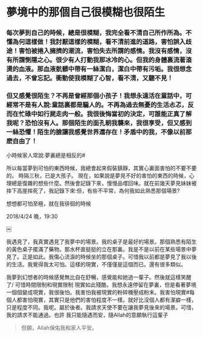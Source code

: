 # 夢境中的那個自己很模糊也很陌生
### 每次夢到自己的時候，總是很模糊，我完全看不清自己所作所為。不懂為何這樣做！我討厭這樣的模糊，看不清前進的道路，害怕誤入歧途！害怕被捲入擁擠的潮流，害怕失去所謂的感情。我沒有感情，沒有所謂惻隱之心。很少有人打動我那冰冷的心。但我的身體裏流著滾燙的血液。那血液骯髒中帶有一絲潔白，潔白中帶有污垢。我很想念過去，不曾忘記。衝動使我模糊了心智，看不清，又聽不見！
### 但又感覺很陌生？不再是曾經那個小孩子！我想永遠活在童話中，可經常不是有人說:童話裏都是騙人的。不再為過去無憂的生活忐忑，反而在忙碌中如行屍走肉一般。我很後悔當初的決定，可誰能正真了解我呢？恐怕沒有人。那個陌生的面孔朝我襲來，我很享受，但又感到一絲恐懼！陌生的臉讓我感覺世界還存在！矛盾中的我，不像以前那麽自由了！
小時候家人常說:夢裏總是相反的#

所以每當夢到可怕的東西時候，我總會起來假裝鎮靜，其實心裏面害怕的不要不要的。
時隔三秋，已是大孩子。
現在，如果說是夢見不好的害怕的東西的時候，心理總是復雜的想些什麼。然後會記錄下來，慢慢品嚐回味。就在前幾天夢見妹妹被摔下高崖摔死了，我記錄下來:但，有些不平常，為何我如此熟悉那個場景?

想想都可怕至極，就在我徘徊的時候

2018/4/24 晚，19:30

￼

我遇見了，我真實遇見了我夢中的場景。我的桌子是最好的場景。那個熟悉有陌生的黃色桌子擺滿了藥物。那水杯直挺挺的立在那裏。我是不是以前在某些場景中夢見了。正是如此。我傷心流淚的時候坐的那個桌子。可惜我以前都是夢見了我以後的生活。我覺得我太可怕。這樣的現實，不僅僅是這個而已。還有很多類似。

 我夢到幻想者的時候感覺無比自在舒暢，感覺能和她過一輩子。然後就這樣笑醒了/
可惜時間限制和現實限制
現實如此殘酷，我想永遠停留在夢裏，但是看著夢境一個個變成現實，我很後怕。我害怕我被現實的粉碎機壓成粉末。我害怕現實#每個人都害怕現實，其實只是他們的害怕程度不一樣。就好比沒個人都有潔癖一樣，只是程度不同。我呢。屬於後者。我請求天使不要在讓我夢見後來的場景。可惜，我的請求不能通過。也許
我只能隨遇而安，隨Allah的意願執行這輩子
>但願，Allah保佑我和家人平安。

